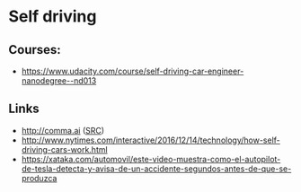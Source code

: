 Self driving
============

Courses:
-------

* https://www.udacity.com/course/self-driving-car-engineer-nanodegree--nd013

Links
-----

* http://comma.ai ([SRC](https://github.com/commaai))
* http://www.nytimes.com/interactive/2016/12/14/technology/how-self-driving-cars-work.html
* https://xataka.com/automovil/este-video-muestra-como-el-autopilot-de-tesla-detecta-y-avisa-de-un-accidente-segundos-antes-de-que-se-produzca




